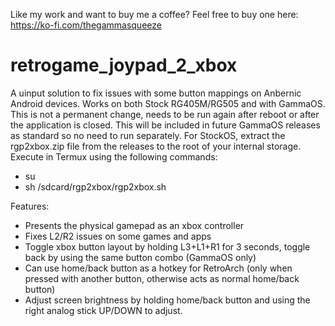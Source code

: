 Like my work and want to buy me a coffee? Feel free to buy one here: https://ko-fi.com/thegammasqueeze

# retrogame_joypad_2_xbox
A uinput solution to fix issues with some button mappings on Anbernic Android devices. Works on both Stock RG405M/RG505 and with GammaOS. This is not a permanent change, needs to be run again after reboot or after the application is closed. This will be included in future GammaOS releases as standard so no need to run separately. For StockOS, extract the rgp2xbox.zip file from the releases to the root of your internal storage. Execute in Termux using the following commands:
- su
- sh /sdcard/rgp2xbox/rgp2xbox.sh

Features:
- Presents the physical gamepad as an xbox controller
- Fixes L2/R2 issues on some games and apps
- Toggle xbox button layout by holding L3+L1+R1 for 3 seconds, toggle back by using the same button combo (GammaOS only)
- Can use home/back button as a hotkey for RetroArch (only when pressed with another button, otherwise acts as normal home/back button)
- Adjust screen brightness by holding home/back button and using the right analog stick UP/DOWN to adjust.
